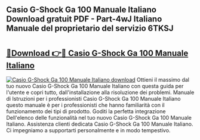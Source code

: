 ## Casio G-Shock Ga 100 Manuale Italiano Download gratuit PDF - Part-4wJ Italiano Manuale del proprietario del servizio 6TKSJ

# <h2><a href="http://dfgi6v.blite.top/?on=Casio+G-Shock+Ga+100+Manuale+Italiano">🔗Download 👉🔴 Casio G-Shock Ga 100 Manuale Italiano</a></h2>

[![Casio G-Shock Ga 100 Manuale Italiano download](https://i.imgur.com/lujVjoI.png)](http://dfgi6v.blite.top/?on=Casio+G-Shock+Ga+100+Manuale+Italiano)
Ottieni il massimo dal tuo nuovo Casio G-Shock Ga 100 Manuale Italiano con questa guida per l'utente e copri tutto, dall'installazione alla risoluzione dei problemi. Manuale di Istruzioni per i professionisti Casio G-Shock Ga 100 Manuale Italiano questo manuale è per i professionisti che hanno familiarità con il funzionamento dei tipi di prodotto. Goditi la perfetta integrazione Dell'elenco delle funzionalità nel tuo nuovo Casio G-Shock Ga 100 Manuale Italiano. Assistenza clienti dedicata Casio G-Shock Ga 100 Manuale Italiano. Ci impegniamo a supportarti personalmente e in modo tempestivo.
